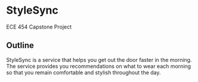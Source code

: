 # StyleSync
ECE 454 Capstone Project

## Outline
StyleSync is a service that helps you get out the door faster in the morning. The service provides you recommendations on what to wear each morning so that you remain comfortable and stylish throughout the day.
